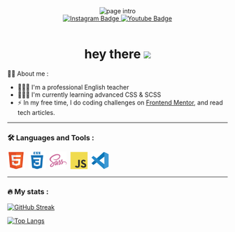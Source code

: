<div id="header" align="center">

<img src="https://media4.giphy.com/media/lP8xu5t2DLGG045H8F/giphy.gif?cid=ecf05e47qk70ok1vxd1031t1baxg629o5fitdwj3d32xam1j&rid=giphy.gif&ct=s" alt="page intro" width="150px"/>

<div id="badges">
<a href="https://www.instagram.com/sept.ober_">
  <img src="https://img.shields.io/badge/Instagram-purple?logo=instagram&logoColor=white&style=for-the-badge" alt="Instagram Badge"/>
</a>
<a href="https://www.youtube.com/channel/UCJjuRCuCTkI-_DdTT6GWgRQ">
  <img src="https://img.shields.io/badge/YouTube-red?logo=youtube&logoColor=white&style=for-the-badge" alt="Youtube Badge"/>
</a>
</div>

<img src="https://komarev.com/ghpvc/?username=septober92&style=flat-square&color=blue" alt=""/>

<h1>
  hey there 
  <img src="https://media.giphy.com/media/hvRJCLFzcasrR4ia7z/giphy.gif" width="30px"/>
</h1>

</div>


✌🏼 About me :

- 👨🏼‍🏫 I'm a professional English teacher
- 👨🏼‍💻 I'm currently learning advanced CSS & SCSS
- ⚡️ In my free time, I do coding challenges on <a href="https://www.frontendmentor.io/">Frontend Mentor</a>, and read tech articles.

---

### :hammer_and_wrench: Languages and Tools :

<div>
  <img src="https://github.com/devicons/devicon/blob/master/icons/html5/html5-original.svg" title="HTML5" alt="HTML" width="40" height="40"/>&nbsp;
  <img src="https://github.com/devicons/devicon/blob/master/icons/css3/css3-plain-wordmark.svg"  title="CSS3" alt="CSS" width="40" height="40"/>&nbsp;
  <img src="https://github.com/devicons/devicon/blob/master/icons/sass/sass-original.svg" title="SASS" alt="SASS" width="40" height="40"/>&nbsp;
  <img src="https://github.com/devicons/devicon/blob/master/icons/javascript/javascript-original.svg" title="JavaScript" alt="JavaScript" width="40" height="40"/>&nbsp;
  <img src="https://github.com/devicons/devicon/blob/master/icons/vscode/vscode-original.svg" title="VScode" alt="Vscode" width="40" height="40"/>&nbsp;
  
</div>

--- 

### :fire: My stats :

[![GitHub Streak](http://github-readme-streak-stats.herokuapp.com?user=septober92&theme=github-dark)](https://git.io/streak-stats)

[![Top Langs](https://github-readme-stats.vercel.app/api/top-langs/?username=septober92&layout=compact&theme=chartreuse-dark)](https://github.com/anuraghazra/github-readme-stats)
